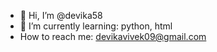 - 👋 Hi, I’m @devika58
- 🌱 I’m currently learning: python, html
-  How to reach me: devikavivek09@gmail.com


<!---
devika58/devika58 is a ✨ special ✨ repository because its `README.md` (this file) appears on your GitHub profile.
You can click the Preview link to take a look at your changes.
--->
